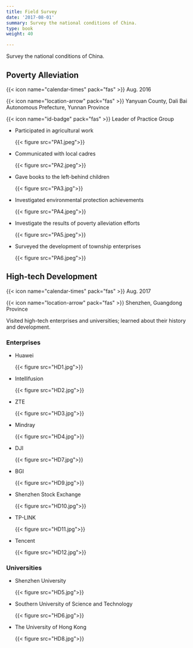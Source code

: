 ```yaml
---
title: Field Survey
date: '2017-08-01'
summary: Survey the national conditions of China.
type: book
weight: 40

---
```


Survey the national conditions of China.

## Poverty Alleviation

{{< icon name="calendar-times" pack="fas" >}} Aug. 2016

{{< icon name="location-arrow" pack="fas" >}} Yanyuan County, Dali Bai Autonomous Prefecture, Yunnan Province

{{< icon name="id-badge" pack="fas" >}} Leader of Practice Group 

- Participated in agricultural work

  {{< figure src="PA1.jpeg">}}

- Communicated with local cadres

  {{< figure src="PA2.jpeg">}}

- Gave books to the left-behind children

  {{< figure src="PA3.jpg">}}

- Investigated environmental protection achievements

  {{< figure src="PA4.jpeg">}}

- Investigate the results of poverty alleviation efforts

  {{< figure src="PA5.jpeg">}}

- Surveyed the development of township enterprises

  {{< figure src="PA6.jpeg">}}

## High-tech Development

{{< icon name="calendar-times" pack="fas" >}} Aug. 2017

{{< icon name="location-arrow" pack="fas" >}} Shenzhen, Guangdong Province

Visited high-tech enterprises and universities; learned about their history and development.

### Enterprises

- Huawei

  {{< figure src="HD1.jpg">}}

- Intellifusion

  {{< figure src="HD2.jpg">}}

- ZTE

  {{< figure src="HD3.jpg">}}

- Mindray

  {{< figure src="HD4.jpg">}}

- DJI

  {{< figure src="HD7.jpg">}}

- BGI

  {{< figure src="HD9.jpg">}}

- Shenzhen Stock Exchange

  {{< figure src="HD10.jpg">}}

- TP-LINK

  {{< figure src="HD11.jpg">}}

- Tencent

  {{< figure src="HD12.jpg">}}



### Universities

- Shenzhen University

  {{< figure src="HD5.jpg">}}

- Southern University of Science and Technology

  {{< figure src="HD6.jpg">}}

- The University of Hong Kong

  {{< figure src="HD8.jpg">}}
